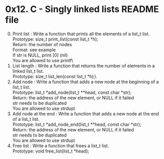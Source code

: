 # 0x12. C - Singly linked lists README file
0. Print list : Write a function that prints all the elements of a list_t list.\
Prototype: size_t print_list(const list_t *h);\
Return: the number of nodes\
Format: see example\
If str is NULL, print [0] (nil)\
You are allowed to use printf\
1. List length : Write a function that returns the number of elements in a linked list_t list.\
Prototype: size_t list_len(const list_t *h);\
2. Add node : Write a function that adds a new node at the beginning of a list_t list.\
Prototype: list_t *add_node(list_t **head, const char *str);\
Return: the address of the new element, or NULL if it failed\
str needs to be duplicated\
You are allowed to use strdup\
3. Add node at the end : Write a function that adds a new node at the end of a list_t list.\
Prototype: list_t *add_node_end(list_t **head, const char *str);\
Return: the address of the new element, or NULL if it failed\
str needs to be duplicated\
You are allowed to use strdup\
4. Free list : Write a function that frees a list_t list.\
Prototype: void free_list(list_t *head);
